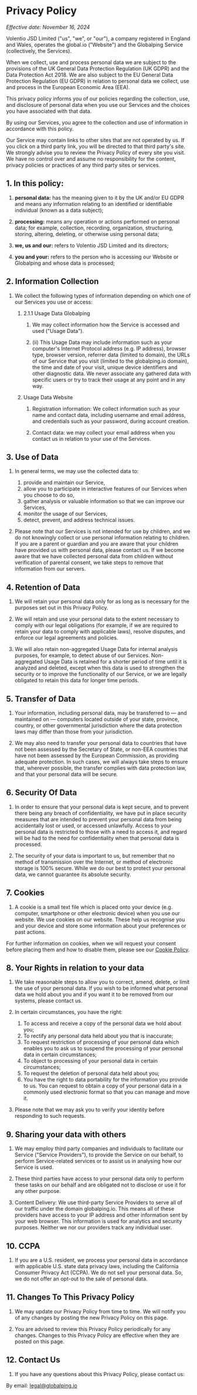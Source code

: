 # Privacy Policy

*Effective date: November 16, 2024*

Volentio JSD Limited ("us", "we", or "our"), a company registered in England and Wales, operates the global.io ("Website") and the Globalping Service (collectively, the Services).

When we collect, use and process personal data we are subject to the provisions of the UK General Data Protection Regulation (UK GDPR) and the Data Protection Act 2018. We are also subject to the EU General Data Protection Regulation (EU GDPR) in relation to personal data we collect, use and process in the European Economic Area (EEA).

This privacy policy informs you of our policies regarding the collection, use, and disclosure of personal data when you use our Services and the choices you have associated with that data.

By using our Services, you agree to the collection and use of information in accordance with this policy.

Our Service may contain links to other sites that are not operated by us. If you click on a third party link, you will be directed to that third party's site. We strongly advise you to review the Privacy Policy of every site you visit. We have no control over and assume no responsibility for the content, privacy policies or practices of any third party sites or services.

## 1. In this policy:

1. **personal data:** has the meaning given to it by the UK and/or EU GDPR and means any information relating to an identified or identifiable individual (known as a data subject);

2. **processing:** means any operation or actions performed on personal data; for example, collection, recording, organization, structuring, storing, altering, deleting, or otherwise using personal data;

3. **we, us and our:** refers to Volentio JSD Limited and its directors;

4. **you and your:** refers to the person who is accessing our Website or Globalping and whose data is processed;

## 2. Information Collection

1. We collect the following types of information depending on which one of our Services you use or access:

   1. 2.1.1	Usage Data Globalping

      1. We may collect information how the Service is accessed and used ("Usage Data").

      2. (ii)	This Usage Data may include information such as your computer's Internet Protocol address (e.g. IP address), browser type, browser version, referrer data (limited to domain), the URLs of our Service that you visit (limited to the globalping.io domain), the time and date of your visit, unique device identifiers and other diagnostic data. We never associate any gathered data with specific users or try to track their usage at any point and in any way.

   2. Usage Data Website

      1. Registration information: We collect information such as your name and contact data, including username and email address, and credentials such as your password, during account creation.

      2. Contact data: we may collect your email address when you contact us in relation to your use of the Services.

## 3. Use of Data

1. In general terms, we may use the collected data to:

   1. provide and maintain our Service,
   2. allow you to participate in interactive features of our Services when you choose to do so,
   3. gather analysis or valuable information so that we can improve our Services,
   4. monitor the usage of our Services,
   5. detect, prevent, and address technical issues.

2. Please note that our Services is not intended for use by children, and we do not knowingly collect or use personal information relating to children. If you are a parent or guardian and you are aware that your children have provided us with personal data, please contact us. If we become aware that we have collected personal data from children without verification of parental consent, we take steps to remove that information from our servers.

## 4. Retention of Data

1. We will retain your personal data only for as long as is necessary for the purposes set out in this Privacy Policy.

2. We will retain and use your personal data to the extent necessary to comply with our legal obligations (for example, if we are required to retain your data to comply with applicable laws), resolve disputes, and enforce our legal agreements and policies.

3. We will also retain non-aggregated Usage Data for internal analysis purposes, for example, to detect abuse of our Services. Non-aggregated Usage Data is retained for a shorter period of time until it is analyzed and deleted, except when this data is used to strengthen the security or to improve the functionality of our Service, or we are legally obligated to retain this data for longer time periods.

## 5. Transfer of Data

1. Your information, including personal data, may be transferred to — and maintained on — computers located outside of your state, province, country, or other governmental jurisdiction where the data protection laws may differ than those from your jurisdiction.

1. We may also need to transfer your personal data to countries that have not been assessed by the Secretary of State, or non-EEA countries that have not been assessed by the European Commission, as providing adequate protection. In such cases, we will always take steps to ensure that, wherever possible, the transfer complies with data protection law, and that your personal data will be secure.

## 6. Security Of Data

1. In order to ensure that your personal data is kept secure, and to prevent there being any breach of confidentiality, we have put in place security measures that are intended to prevent your personal data from being accidentally lost or used, or accessed unlawfully. Access to your personal data is restricted to those with a need to access it, and regard will be had to the need for confidentiality when that personal data is processed.

2. The security of your data is important to us, but remember that no method of transmission over the Internet, or method of electronic storage is 100% secure. While we do our best to protect your personal data, we cannot guarantee its absolute security.

## 7. Cookies

1. A cookie is a small text file which is placed onto your device (e.g. computer, smartphone or other electronic device) when you use our website. We use cookies on our website. These help us recognise you and your device and store some information about your preferences or past actions.

For further information on cookies, when we will request your consent before placing them and how to disable them, please see our [Cookie Policy](https://globalping.io/terms/cookie-policy).

## 8. Your Rights in relation to your data

1. We take reasonable steps to allow you to correct, amend, delete, or limit the use of your personal data. If you wish to be informed what personal data we hold about you and if you want it to be removed from our systems, please contact us.

2. In certain circumstances, you have the right:

   1. To access and receive a copy of the personal data we hold about you;
   2. To rectify any personal data held about you that is inaccurate;
   3. To request restriction of processing of your personal data which enables you to ask us to suspend the processing of your personal data in certain circumstances;
   4. To object to processing of your personal data in certain circumstances;
   5. To request the deletion of personal data held about you;
   6. You have the right to data portability for the information you provide to us. You can request to obtain a copy of your personal data in a commonly used electronic format so that you can manage and move it.

3. Please note that we may ask you to verify your identity before responding to such requests.

## 9. Sharing your data with others

1. We may employ third party companies and individuals to facilitate our Service ("Service Providers"), to provide the Service on our behalf, to perform Service-related services or to assist us in analysing how our Service is used.

2. These third parties have access to your personal data only to perform these tasks on our behalf and are obligated not to disclose or use it for any other purpose.

3. Content Delivery: We use third-party Service Providers to serve all of our traffic under the domain globalping.io. This means all of these providers have access to your IP address and other information sent by your web browser. This information is used for analytics and security purposes. Neither we nor our providers track any individual user.

## 10. CCPA

1. If you are a U.S. resident, we process your personal data in accordance with applicable U.S. state data privacy laws, including the California Consumer Privacy Act (CCPA). We do not sell your personal data. So, we do not offer an opt-out to the sale of personal data.

## 11. Changes To This Privacy Policy

1. We may update our Privacy Policy from time to time. We will notify you of any changes by posting the new Privacy Policy on this page.

2. You are advised to review this Privacy Policy periodically for any changes. Changes to this Privacy Policy are effective when they are posted on this page.

## 12. Contact Us

1. If you have any questions about this Privacy Policy, please contact us:

By email: legal@globalping.io
